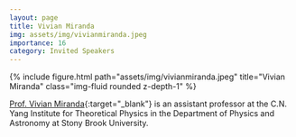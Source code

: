 ```yaml
---
layout: page
title: Vivian Miranda
img: assets/img/vivianmiranda.jpeg
importance: 16
category: Invited Speakers
---
```


<div class="row">
    <div class="col-sm mt-3 mt-md-0">
        {% include figure.html path="assets/img/vivianmiranda.jpeg" title="Vivian Miranda" class="img-fluid rounded z-depth-1" %}
    </div>
</div>

[Prof. Vivian Miranda](https://vivianmiranda.academic.ws){:target="_blank"} is an assistant professor at the C.N. Yang Institute for Theoretical Physics in the Department of Physics and Astronomy at Stony Brook University.
